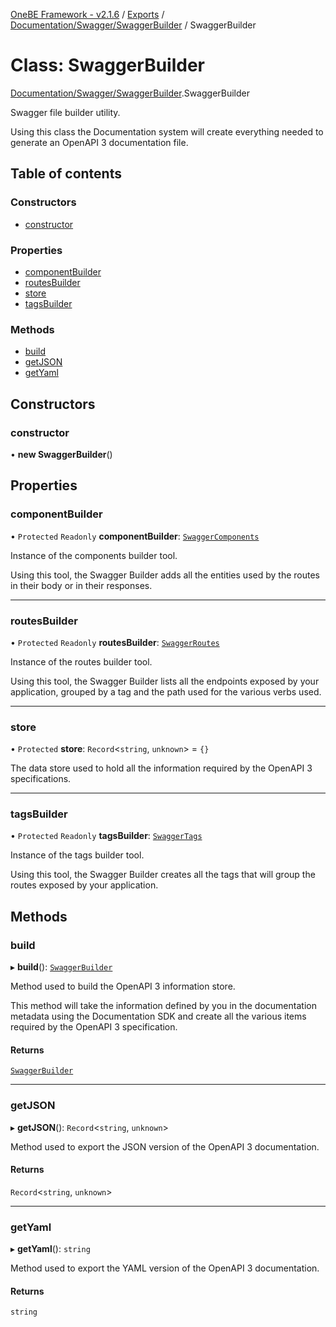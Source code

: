[OneBE Framework - v2.1.6](../README.md) / [Exports](../modules.md) / [Documentation/Swagger/SwaggerBuilder](../modules/Documentation_Swagger_SwaggerBuilder.md) / SwaggerBuilder

# Class: SwaggerBuilder

[Documentation/Swagger/SwaggerBuilder](../modules/Documentation_Swagger_SwaggerBuilder.md).SwaggerBuilder

Swagger file builder utility.

Using this class the Documentation system will create everything needed
to generate an OpenAPI 3 documentation file.

## Table of contents

### Constructors

- [constructor](Documentation_Swagger_SwaggerBuilder.SwaggerBuilder.md#constructor)

### Properties

- [componentBuilder](Documentation_Swagger_SwaggerBuilder.SwaggerBuilder.md#componentbuilder)
- [routesBuilder](Documentation_Swagger_SwaggerBuilder.SwaggerBuilder.md#routesbuilder)
- [store](Documentation_Swagger_SwaggerBuilder.SwaggerBuilder.md#store)
- [tagsBuilder](Documentation_Swagger_SwaggerBuilder.SwaggerBuilder.md#tagsbuilder)

### Methods

- [build](Documentation_Swagger_SwaggerBuilder.SwaggerBuilder.md#build)
- [getJSON](Documentation_Swagger_SwaggerBuilder.SwaggerBuilder.md#getjson)
- [getYaml](Documentation_Swagger_SwaggerBuilder.SwaggerBuilder.md#getyaml)

## Constructors

### constructor

• **new SwaggerBuilder**()

## Properties

### componentBuilder

• `Protected` `Readonly` **componentBuilder**: [`SwaggerComponents`](Documentation_Swagger_Modules_SwaggerComponents.SwaggerComponents.md)

Instance of the components builder tool.

Using this tool, the Swagger Builder adds all the entities used by the routes
in their body or in their responses.

___

### routesBuilder

• `Protected` `Readonly` **routesBuilder**: [`SwaggerRoutes`](Documentation_Swagger_Modules_SwaggerRoutes.SwaggerRoutes.md)

Instance of the routes builder tool.

Using this tool, the Swagger Builder lists all the endpoints exposed by your
application, grouped by a tag and the path used for the various verbs used.

___

### store

• `Protected` **store**: `Record`<`string`, `unknown`\> = `{}`

The data store used to hold all the information required by the
OpenAPI 3 specifications.

___

### tagsBuilder

• `Protected` `Readonly` **tagsBuilder**: [`SwaggerTags`](Documentation_Swagger_Modules_SwaggerTags.SwaggerTags.md)

Instance of the tags builder tool.

Using this tool, the Swagger Builder creates all the tags that will group the
routes exposed by your application.

## Methods

### build

▸ **build**(): [`SwaggerBuilder`](Documentation_Swagger_SwaggerBuilder.SwaggerBuilder.md)

Method used to build the OpenAPI 3 information store.

This method will take the information defined by you in the documentation metadata
using the Documentation SDK and create all the various items required by the OpenAPI 3
specification.

#### Returns

[`SwaggerBuilder`](Documentation_Swagger_SwaggerBuilder.SwaggerBuilder.md)

___

### getJSON

▸ **getJSON**(): `Record`<`string`, `unknown`\>

Method used to export the JSON version of the OpenAPI 3 documentation.

#### Returns

`Record`<`string`, `unknown`\>

___

### getYaml

▸ **getYaml**(): `string`

Method used to export the YAML version of the OpenAPI 3 documentation.

#### Returns

`string`
